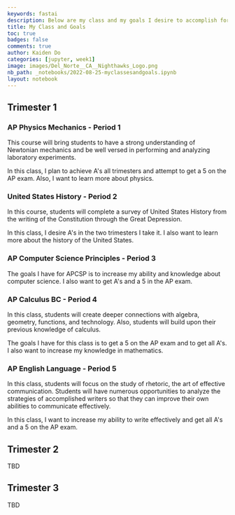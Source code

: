 ```yaml
---
keywords: fastai
description: Below are my class and my goals I desire to accomplish for each class.
title: My Class and Goals
toc: true
badges: false
comments: true
author: Kaiden Do
categories: [jupyter, week1]
image: images/Del_Norte__CA__Nighthawks_Logo.png
nb_path: _notebooks/2022-08-25-myclassesandgoals.ipynb
layout: notebook
---
```


<!--
#################################################
### THIS FILE WAS AUTOGENERATED! DO NOT EDIT! ###
#################################################
# file to edit: _notebooks/2022-08-25-myclassesandgoals.ipynb
-->

<div class="container" id="notebook-container">
        
<div class="cell border-box-sizing text_cell rendered"><div class="inner_cell">
<div class="text_cell_render border-box-sizing rendered_html">
<h2 id="Trimester-1">Trimester 1<a class="anchor-link" href="#Trimester-1"> </a></h2><h3 id="AP-Physics-Mechanics---Period-1">AP Physics Mechanics - Period 1<a class="anchor-link" href="#AP-Physics-Mechanics---Period-1"> </a></h3><p>This course will bring students to have a strong 
understanding of Newtonian mechanics and be well versed in performing and analyzing laboratory experiments.</p>
<p>In this class, I plan to achieve A's all trimesters and attempt to get a 5 on the AP exam. Also, I want to learn more about physics.</p>
<h3 id="United-States-History---Period-2">United States History - Period 2<a class="anchor-link" href="#United-States-History---Period-2"> </a></h3><p>In this course, students will complete a survey of United States History from the writing of the Constitution through the Great Depression.</p>
<p>In this class, I desire A's in the two trimesters I take it. I also want to learn more about the history of the United States.</p>
<h3 id="AP-Computer-Science-Principles---Period-3">AP Computer Science Principles - Period 3<a class="anchor-link" href="#AP-Computer-Science-Principles---Period-3"> </a></h3><p>The goals I have for APCSP is to increase my ability and knowledge about computer science. I also want to get A's and a 5 in the AP exam.</p>
<h3 id="AP-Calculus-BC---Period-4">AP Calculus BC - Period 4<a class="anchor-link" href="#AP-Calculus-BC---Period-4"> </a></h3><p>In this class, students will create deeper connections with algebra, geometry, functions, and technology. Also, students will build upon their previous knowledge of calculus.</p>
<p>The goals I have for this class is to get a 5 on the AP exam and to get all A's. I also want to increase my knowledge in mathematics.</p>
<h3 id="AP-English-Language---Period-5">AP English Language - Period 5<a class="anchor-link" href="#AP-English-Language---Period-5"> </a></h3><p>In this class, students will focus on the study of rhetoric, the art of effective communication.  Students will have numerous opportunities to analyze the strategies of accomplished writers so that they can improve their own abilities to communicate effectively.</p>
<p>In this class, I want to increase my ability to write effectively and get all A's and a 5 on the AP exam.</p>
<h2 id="Trimester-2">Trimester 2<a class="anchor-link" href="#Trimester-2"> </a></h2><p>TBD</p>
<h2 id="Trimester-3">Trimester 3<a class="anchor-link" href="#Trimester-3"> </a></h2><p>TBD</p>

</div>
</div>
</div>
</div>
 

